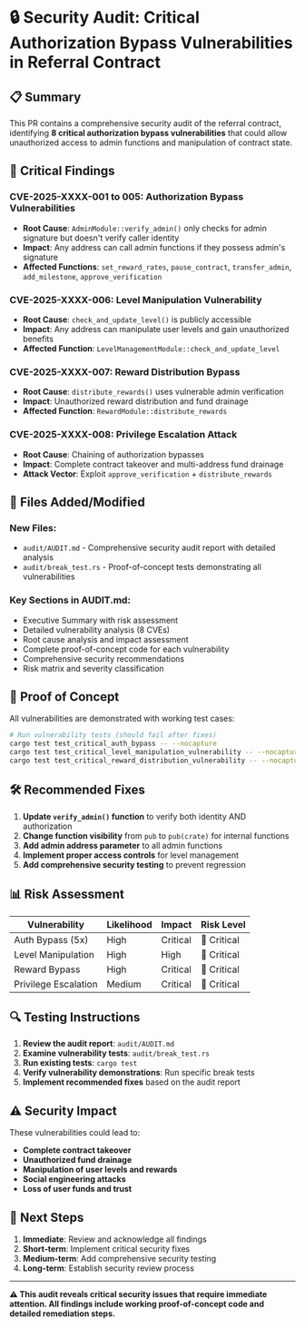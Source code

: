 # 🔒 Security Audit: Critical Authorization Bypass Vulnerabilities in Referral Contract

## 📋 Summary
This PR contains a comprehensive security audit of the referral contract, identifying **8 critical authorization bypass vulnerabilities** that could allow unauthorized access to admin functions and manipulation of contract state.

## 🚨 Critical Findings

### **CVE-2025-XXXX-001 to 005: Authorization Bypass Vulnerabilities**
- **Root Cause**: `AdminModule::verify_admin()` only checks for admin signature but doesn't verify caller identity
- **Impact**: Any address can call admin functions if they possess admin's signature
- **Affected Functions**: `set_reward_rates`, `pause_contract`, `transfer_admin`, `add_milestone`, `approve_verification`

### **CVE-2025-XXXX-006: Level Manipulation Vulnerability**
- **Root Cause**: `check_and_update_level()` is publicly accessible
- **Impact**: Any address can manipulate user levels and gain unauthorized benefits
- **Affected Function**: `LevelManagementModule::check_and_update_level`

### **CVE-2025-XXXX-007: Reward Distribution Bypass**
- **Root Cause**: `distribute_rewards()` uses vulnerable admin verification
- **Impact**: Unauthorized reward distribution and fund drainage
- **Affected Function**: `RewardModule::distribute_rewards`

### **CVE-2025-XXXX-008: Privilege Escalation Attack**
- **Root Cause**: Chaining of authorization bypasses
- **Impact**: Complete contract takeover and multi-address fund drainage
- **Attack Vector**: Exploit `approve_verification` + `distribute_rewards`

## 📁 Files Added/Modified

### **New Files:**
- `audit/AUDIT.md` - Comprehensive security audit report with detailed analysis
- `audit/break_test.rs` - Proof-of-concept tests demonstrating all vulnerabilities

### **Key Sections in AUDIT.md:**
- Executive Summary with risk assessment
- Detailed vulnerability analysis (8 CVEs)
- Root cause analysis and impact assessment
- Complete proof-of-concept code for each vulnerability
- Comprehensive security recommendations
- Risk matrix and severity classification

## 🧪 Proof of Concept

All vulnerabilities are demonstrated with working test cases:

```bash
# Run vulnerability tests (should fail after fixes)
cargo test test_critical_auth_bypass -- --nocapture
cargo test test_critical_level_manipulation_vulnerability -- --nocapture
cargo test test_critical_reward_distribution_vulnerability -- --nocapture
```

## 🛠️ Recommended Fixes

1. **Update `verify_admin()` function** to verify both identity AND authorization
2. **Change function visibility** from `pub` to `pub(crate)` for internal functions
3. **Add admin address parameter** to all admin functions
4. **Implement proper access controls** for level management
5. **Add comprehensive security testing** to prevent regression

## 📊 Risk Assessment

| Vulnerability | Likelihood | Impact | Risk Level |
|---------------|------------|--------|------------|
| Auth Bypass (5x) | High | Critical | 🔴 Critical |
| Level Manipulation | High | High | 🔴 Critical |
| Reward Bypass | High | Critical | 🔴 Critical |
| Privilege Escalation | Medium | Critical | 🔴 Critical |

## 🔍 Testing Instructions

1. **Review the audit report**: `audit/AUDIT.md`
2. **Examine vulnerability tests**: `audit/break_test.rs`
3. **Run existing tests**: `cargo test`
4. **Verify vulnerability demonstrations**: Run specific break tests
5. **Implement recommended fixes** based on the audit report

## ⚠️ Security Impact

These vulnerabilities could lead to:
- **Complete contract takeover**
- **Unauthorized fund drainage**
- **Manipulation of user levels and rewards**
- **Social engineering attacks**
- **Loss of user funds and trust**

## 🎯 Next Steps

1. **Immediate**: Review and acknowledge all findings
2. **Short-term**: Implement critical security fixes
3. **Medium-term**: Add comprehensive security testing
4. **Long-term**: Establish security review process

---

**⚠️ This audit reveals critical security issues that require immediate attention. All findings include working proof-of-concept code and detailed remediation steps.**
